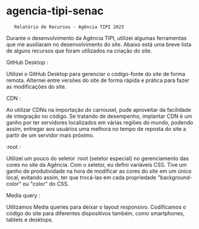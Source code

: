 # agencia-tipi-senac

       Relatório de Recursos - Agência TIPI 2023

Durante o desenvolvimento da Agência TIPI, utilizei algumas ferramentas que
me auxiliaram no desenvolvimento do site. Abaixo está uma breve lista de
alguns recursos que foram utilizados na criação do site.

GitHub Desktop :

Utilizei o GitHub Desktop para gerenciar o código-fonte do site de forma remota.
Alternei entre versões do site de forma rápida e prática para fazer as modificações
do site.

CDN :

Ao utilizar CDNs na importação do carrousel, pude aproveitar da facilidade
de integração no código. Se tratando de desempenho, implantar CDN é um ganho por ter servidores localizados em várias regiões do mundo, podendo assim, entregar aos usuários uma melhora no tempo de reposta do site a partir de um servidor mais próximo.

:root :

Utilizei um pouco do seletor :root (seletor especial) no gerenciamento das cores
no site da Agência. Com o seletor, eu defini variáveis CSS. Tive um ganho de produtividade na hora de modificar as cores do site em um único local, evitando assim, ter que trocá-las em cada propriedade "background-color" ou "color" do CSS.

Media query :

Utilizamos Media queries para deixar o layout responsivo. Codificamos o código do site para diferentes dispositivos também, como smartphones, tablets e desktops.


